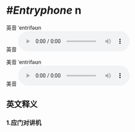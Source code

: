 # ***\#Entryphone*** n
英音 ˈentrifəʊn  
英音
<audio src="./media/Entryphone1_AAC.aac" controls="controls"></audio>

美音 ˈentrifəʊn  
美音
<audio src="./media/Entryphone2_AAC.aac" controls="controls"></audio>



  

英文释义
---
### 1.**应门对讲机**  


